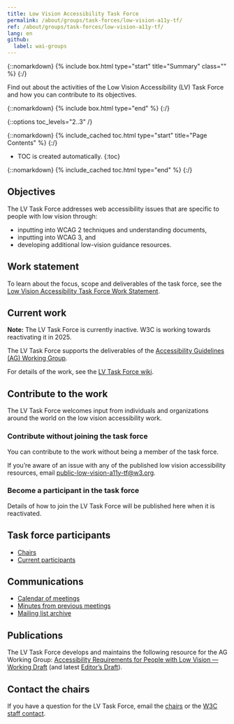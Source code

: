 ```yaml
---
title: Low Vision Accessibility Task Force
permalink: /about/groups/task-forces/low-vision-a11y-tf/
ref: /about/groups/task-forces/low-vision-a11y-tf/
lang: en
github:
  label: wai-groups
---
```


{::nomarkdown}
{% include box.html type="start" title="Summary" class="" %}
{:/}

Find out about the activities of the Low Vision Accessibility (LV) Task Force and how you can contribute to its objectives.

{::nomarkdown}
{% include box.html type="end" %}
{:/}

{::options toc_levels="2..3" /}

{::nomarkdown}
{% include_cached toc.html type="start" title="Page Contents" %}
{:/}

-   TOC is created automatically.
{:toc}

{::nomarkdown}
{% include_cached toc.html type="end" %}
{:/}

## Objectives

The LV Task Force addresses web accessibility issues that are specific to people with low vision through: 

- inputting into WCAG 2 techniques and understanding documents,
- inputting into WCAG 3, and 
- developing additional low-vision guidance resources.

## Work statement

To learn about the focus, scope and deliverables of the task force, see the [Low Vision Accessibility Task Force Work Statement](/about/groups/task-forces/low-vision-a11y-tf/work-statement/).

## Current work

**Note:** The LV Task Force is currently inactive. W3C is working towards reactivating it in 2025.

The LV Task Force supports the deliverables of the [Accessibility Guidelines (AG) Working Group](/about/groups/agwg/).

For details of the work, see the [LV Task Force wiki](https://www.w3.org/WAI/GL/low-vision-a11y-tf/wiki/Main_Page).

## Contribute to the work

The LV Task Force welcomes input from individuals and organizations around the world on the low vision accessibility work.

### Contribute without joining the task force

You can contribute to the work without being a member of the task force.

If you’re aware of an issue with any of the published low vision accessibility resources, email [public-low-vision-a11y-tf@w3.org](mailto:public-low-vision-a11y-tf@w3.org).

### Become a participant in the task force

Details of how to join the LV Task Force will be published here when it is reactivated.

## Task force participants

* [Chairs](https://www.w3.org/groups/tf/low-vision-a11y-tf/participants/#chairs)
* [Current participants](https://www.w3.org/groups/tf/low-vision-a11y-tf/participants/#participants)

## Communications

* [Calendar of meetings](https://www.w3.org/groups/tf/low-vision-a11y-tf/calendar/)
* [Minutes from previous meetings](/about/groups/task-forces/low-vision-a11y-tf/minutes/)
* [Mailing list archive](https://lists.w3.org/Archives/Public/public-low-vision-a11y-tf/)

## Publications

The LV Task Force develops and maintains the following resource for the AG Working Group: [Accessibility Requirements for People with Low Vision — Working Draft](https://www.w3.org/TR/low-vision-needs/) (and latest [Editor’s Draft](https://w3c.github.io/low-vision-a11y-tf/requirements.html)).

## Contact the chairs

If you have a question for the LV Task Force, email the [chairs](https://www.w3.org/groups/tf/low-vision-a11y-tf/participants/#chairs) or the [W3C staff contact](https://www.w3.org/groups/tf/low-vision-a11y-tf/participants/#staff).